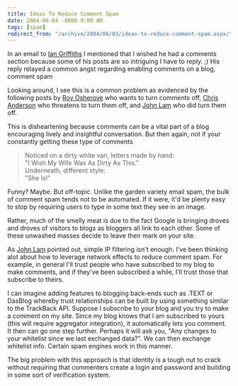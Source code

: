 ```yaml
---
title: Ideas To Reduce Comment Spam
date: 2004-06-04 -0800 9:00 AM
tags: [spam]
redirect_from: "/archive/2004/06/03/ideas-to-reduce-comment-spam.aspx/"
---
```


In an email to [Ian Griffiths](http://www.interact-sw.co.uk/iangblog/) I
mentioned that I wished he had a comments section because some of his
posts are so intriguing I have to reply. ;) His reply relayed a common
angst regarding enabling comments on a blog, comment spam

Looking around, I see this is a common problem as evidenced by the
following posts by [Roy
Osherove](http://weblogs.asp.net/rosherove/archive/2004/05/22/138856.aspx)
who wants to turn comments off, [Chris
Anderson](http://www.simplegeek.com/permalink.aspx/a12905a5-a839-44ec-8275-8ec605fd4405)
who threatens to turn them off, and [John
Lam](http://www.iunknown.com/000441.html) who did turn them off.

This is disheartening because comments can be a vital part of a blog
encouraging lively and insightful conversation. But then again, not if
your constantly getting these type of comments

> Noticed on a dirty white van, letters made by hand: \
>  "I Wish My Wife Was As Dirty As This." \
>  Underneath, different style: \
>  "She Is!"

Funny? Maybe. But off-topic. Unlike the garden variety email spam, the
bulk of comment spam tends not to be automated. If it were, it'd be
plenty easy to stop by requiring users to type in some text they see in
an image.

Rather, much of the smelly meat is due to the fact Google is bringing
droves and droves of visitors to blogs as bloggers all link to each
other. Some of these unwashed masses decide to leave their mark on your
site.

As [John Lam](http://www.iunknown.com/000438.html) pointed out, simple
IP filtering isn't enough. I've been thinking alot about how to leverage
network effects to reduce comment spam. For example, in general I'll
trust people who have subscribed to my blog to make comments, and if
they've been subscribed a while, I'll trust those that subscribe to
theirs.

I can imagine adding features to blogging back-ends such as .TEXT or
DasBlog whereby trust relationships can be built by using something
similar to the TrackBack API. Suppose I subscribe to your blog and you
try to make a comment on my site. Since my blog knows that I am
subscribed to yours (this will require aggregator integration), it
automatically lets you comment. It then can go one step further. Perhaps
it will ask you, "Any changes to your whitelist since we last exchanged
data?". We can then exchange whitelist info. Certain spam engines work
in this manner.

The big problem with this approach is that identity is a tough nut to
crack without requiring that commenters create a login and password and
building in some sort of verification system.

